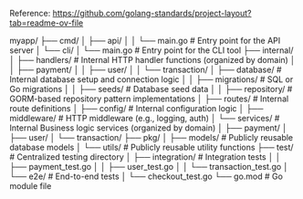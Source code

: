 Reference: https://github.com/golang-standards/project-layout?tab=readme-ov-file

myapp/
├── cmd/
│   ├── api/
│   │   └── main.go           # Entry point for the API server
│   └── cli/
│       └── main.go           # Entry point for the CLI tool
├── internal/
│   ├── handlers/             # Internal HTTP handler functions (organized by domain)
│   │   ├── payment/
│   │   ├── user/
│   │   └── transaction/
│   ├── database/             # Internal database setup and connection logic
│   │   ├── migrations/       # SQL or Go migrations
│   │   ├── seeds/            # Database seed data
│   │   ├── repository/       # GORM-based repository pattern implementations
│   ├── routes/               # Internal route definitions
│   ├── config/               # Internal configuration logic
│   ├── middleware/                # HTTP middleware (e.g., logging, auth)
│   └── services/                  # Internal Business logic services (organized by domain)
│       ├── payment/
│       ├── user/
│       └── transaction/
├── pkg/
│   ├── models/               # Publicly reusable database models
│   └── utils/                # Publicly reusable utility functions
├── test/                          # Centralized testing directory
│   ├── integration/               # Integration tests
│   │   ├── payment_test.go
│   │   ├── user_test.go
│   │   └── transaction_test.go
│   └── e2e/                       # End-to-end tests
│       └── checkout_test.go
└── go.mod                    # Go module file
